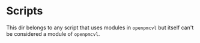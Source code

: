 # Scripts

This dir belongs to any script that uses modules in `openpmcvl` but itself can't be considered a module of `openpmcvl`.
